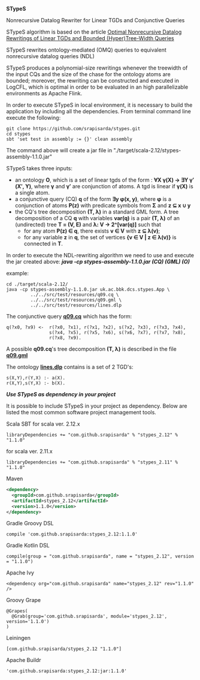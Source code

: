**STypeS** 

Nonrecursive Datalog Rewriter for Linear TGDs and
Conjunctive Queries

STypeS algorithm is based on the article [Optimal Nonrecursive Datalog Rewritings of Linear TGDs and Bounded (Hyper)Tree-Width Queries](http://ceur-ws.org/Vol-1879/paper64.pdf)

STypeS rewrites ontology-mediated (OMQ) queries to equivalent
nonrecursive datalog queries (NDL) 

STypeS produces a polynomial-size rewritings whenever
the treewidth of the input CQs and the size of the chase
for the ontology atoms are bounded; moreover, the rewriting can be
constructed and executed in LogCFL, which is optimal in order 
to be evaluated in an high parallelizable environments as Apache Flink.

In order to execute  STypeS in local environment, 
it is necessary to build the application by including all the 
dependencies. 
From terminal command line execute the following:

```
git clone https://github.com/srapisarda/stypes.git
cd stypes
sbt 'set test in assembly := {}' clean assembly 
```

The command  above  will create a jar file in "./target/scala-2.12/stypes-assembly-1.1.0.jar"

STypeS takes three inputs:
* an ontology **O**, which is a set of linear tgds of the form :
**∀X γ(X) → ∃Y γ′(X′, Y)**, where **γ** and **γ′** are conjunction of atoms.  A tgd is linear if **γ(X)** is a single atom.
* a conjunctive query (CQ) **q**  of the form **∃y φ(x, y)**, where **φ** is a conjunction of atoms **P(z)** 
with predicate symbols from **Σ** and **z ⊆ x ∪ y**
* the CQ's tree decomposition **(T, λ)** in a standard GML form. 
A tree decomposition of a CQ **q** with variables **var(q)** is a pair **(T, λ)** of an (undirected) tree **T = (V, E)** and **λ: V → 2^[var(q)]** such that
  * for any atom **P(z) ∈ q**, there exists **v ∈ V** with **z ⊆ λ(v)**;
  * for any variable **z** in **q**, the set of vertices **{v ∈ V | z ∈ λ(v)}** is connected in **T**.



In order to execute the NDL-rewriting algorithm we need to use and execute 
the jar created above:  ***java -cp stypes-assembly-1.1.0.jar (CQ) (GML) (O)***

example:
```
cd ./target/scala-2.12/
java -cp stypes-assembly-1.1.0.jar uk.ac.bbk.dcs.stypes.App \
         ../../src/test/resources/q09.cq \
         ../../src/test/resources/q09.gml \
         ../../src/test/resources/lines.dlp

```

The conjunctive query [**q09.cq**](https://github.com/srapisarda/stypes/blob/master/src/test/resources/q09.cq)  which  has the form:
```
q(?x0, ?x9) <-  r(?x0, ?x1), r(?x1, ?x2), s(?x2, ?x3), r(?x3, ?x4), 
                s(?x4, ?x5), r(?x5, ?x6), s(?x6, ?x7), r(?x7, ?x8), 
                r(?x8, ?x9).
```

A possible **q09.cq**'s tree decomposition **(T, λ)**  is described in the file [**q09.gml**](https://github.com/srapisarda/stypes/blob/master/src/test/resources/q09.gml)

The ontology  [**lines.dlp**](https://github.com/srapisarda/stypes/blob/master/src/test/resources/lines.dlp)  contains is a set of 2 TGD's:
```
s(X,Y),r(Y,X) :- a(X).
r(X,Y),s(Y,X) :- b(X).
```

***Use STypeS as dependency in your project*** 

It is possible to include STypeS in your project as dependency.
Below are listed the most common software project management tools.   


Scala SBT 
for scala ver. 2.12.x
```
libraryDependencies += "com.github.srapisarda" % "stypes_2.12" % "1.1.0"
```
for scala ver. 2.11.x
```sbtshell
libraryDependencies += "com.github.srapisarda" % "stypes_2.11" % "1.1.0"
```

Maven
```xml
<dependency>
  <groupId>com.github.srapisarda</groupId>
  <artifactId>stypes_2.12</artifactId>
  <version>1.1.0</version>
</dependency>
```

Gradle Groovy DSL

```
compile 'com.github.srapisarda:stypes_2.12:1.1.0'
```


Gradle Kotlin DSL

```
compile(group = "com.github.srapisarda", name = "stypes_2.12", version = "1.1.0")
```

Apache Ivy
```
<dependency org="com.github.srapisarda" name="stypes_2.12" rev="1.1.0" />
```

Groovy Grape
```
@Grapes(
  @Grab(group='com.github.srapisarda', module='stypes_2.12', version='1.1.0')
)
```

Leiningen
```
[com.github.srapisarda/stypes_2.12 "1.1.0"]
```

Apache Buildr

```
'com.github.srapisarda:stypes_2.12:jar:1.1.0'
```




